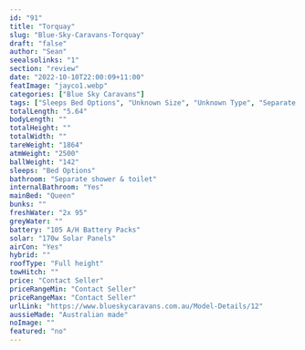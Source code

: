 ```yaml
---
id: "91"
title: "Torquay"
slug: "Blue-Sky-Caravans-Torquay"
draft: "false"
author: "Sean"
seealsolinks: "1"
section: "review"
date: "2022-10-10T22:00:09+11:00"
featImage: "jayco1.webp"
categories: ["Blue Sky Caravans"]
tags: ["Sleeps Bed Options", "Unknown Size", "Unknown Type", "Separate shower & toilet", "Full height", "Price Unknown"]
totalLength: "5.64"
bodyLength: ""
totalHeight: ""
totalWidth: ""
tareWeight: "1864"
atmWeight: "2500"
ballWeight: "142"
sleeps: "Bed Options"
bathroom: "Separate shower & toilet"
internalBathroom: "Yes"
mainBed: "Queen"
bunks: ""
freshWater: "2x 95"
greyWater: ""
battery: "105 A/H Battery Packs"
solar: "170w Solar Panels"
airCon: "Yes"
hybrid: ""
roofType: "Full height"
towHitch: ""
price: "Contact Seller"
priceRangeMin: "Contact Seller"
priceRangeMax: "Contact Seller"
urlLink: "https://www.blueskycaravans.com.au/Model-Details/12"
aussieMade: "Australian made"
noImage: ""
featured: "no"
---
```


